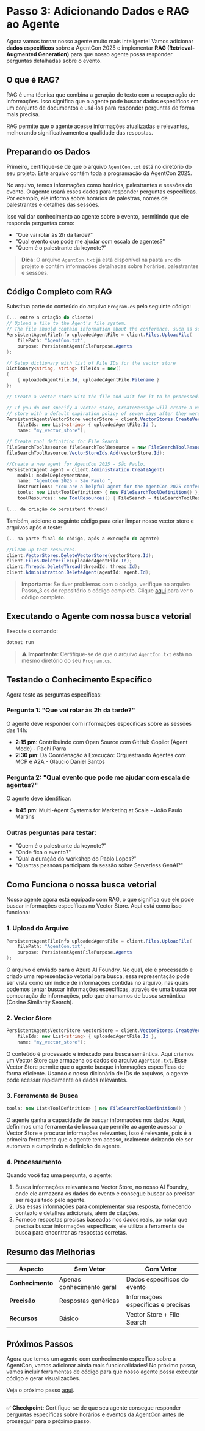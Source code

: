 # Passo 3: Adicionando Dados e RAG ao Agente

Agora vamos tornar nosso agente muito mais inteligente! Vamos adicionar **dados específicos** sobre a AgentCon 2025 e implementar **RAG (Retrieval-Augmented Generation)** para que nosso agente possa responder perguntas detalhadas sobre o evento.

## O que é RAG?

RAG é uma técnica que combina a geração de texto com a recuperação de informações. Isso significa que o agente pode buscar dados específicos em um conjunto de documentos e usá-los para responder perguntas de forma mais precisa.

RAG permite que o agente acesse informações atualizadas e relevantes, melhorando significativamente a qualidade das respostas.

## Preparando os Dados

Primeiro, certifique-se de que o arquivo `AgentCon.txt` está no diretório do seu projeto. Este arquivo contém toda a programação da AgentCon 2025.

No arquivo, temos informações como horários, palestrantes e sessões do evento. O agente usará esses dados para responder perguntas específicas. Por exemplo, ele informa sobre horários de palestras, nomes de palestrantes e detalhes das sessões.

Isso vai dar conhecimento ao agente sobre o evento, permitindo que ele responda perguntas como:
- "Que vai rolar às 2h da tarde?"
- "Qual evento que pode me ajudar com escala de agentes?"
- "Quem é o palestrante da keynote?"


> **Dica**: O arquivo `AgentCon.txt` já está disponível na pasta `src` do projeto e contém informações detalhadas sobre horários, palestrantes e sessões.

## Código Completo com RAG

Substitua parte do conteúdo do arquivo `Program.cs` pelo seguinte código:

```csharp
(... entre a criação do cliente)
// Upload a file to the Agent's file system.
// The file should contain information about the conference, such as schedules, speakers, and events.
PersistentAgentFileInfo uploadedAgentFile = client.Files.UploadFile(
    filePath: "AgentCon.txt",
    purpose: PersistentAgentFilePurpose.Agents
);

// Setup dictionary with list of File IDs for the vector store
Dictionary<string, string> fileIds = new()
{
    { uploadedAgentFile.Id, uploadedAgentFile.Filename }
};

// Create a vector store with the file and wait for it to be processed.

// If you do not specify a vector store, CreateMessage will create a vector
// store with a default expiration policy of seven days after they were last active
PersistentAgentsVectorStore vectorStore = client.VectorStores.CreateVectorStore(
    fileIds: new List<string> { uploadedAgentFile.Id },
    name: "my_vector_store");

// Create tool definition for File Search
FileSearchToolResource fileSearchToolResource = new FileSearchToolResource();
fileSearchToolResource.VectorStoreIds.Add(vectorStore.Id);

//Create a new agent for AgentCon 2025 - São Paulo.
PersistentAgent agent = client.Administration.CreateAgent(
    model: modelDeploymentName,
    name: "AgentCon 2025 - São Paulo ",
    instructions: "You are a helpful agent for the AgentCon 2025 conference in São Paulo. Your task is to assist users with questions related to the conference, such as schedules, speakers, and events.",
    tools: new List<ToolDefinition> { new FileSearchToolDefinition() },
    toolResources: new ToolResources() { FileSearch = fileSearchToolResource });

(... da criação do persistent thread)
```

Também, adcione o seguinte código para criar limpar nosso vector store e arquivos após o teste:

```csharp
(.. na parte final do código, após a execução do agente)

//Clean up test resources.
client.VectorStores.DeleteVectorStore(vectorStore.Id);
client.Files.DeleteFile(uploadedAgentFile.Id);
client.Threads.DeleteThread(threadId: thread.Id);
client.Administration.DeleteAgent(agentId: agent.Id);
``` 

> **Importante**: Se tiver problemas com o código, verifique no arquivo Passo_3.cs do repositório o código completo. Clique [aqui](../passos/Passo_3.cs) para ver o código completo.

## Executando o Agente com nossa busca vetorial

Execute o comando:

```bash
dotnet run
```

> **⚠️ Importante**: Certifique-se de que o arquivo `AgentCon.txt` está no mesmo diretório do seu `Program.cs`.

## Testando o Conhecimento Específico

Agora teste as perguntas específicas:

### **Pergunta 1: "Que vai rolar às 2h da tarde?"**
O agente deve responder com informações específicas sobre as sessões das 14h:
- **2:15 pm**: Contribuindo com Open Source com GitHub Copilot (Agent Mode) - Pachi Parra
- **2:30 pm**: Da Coordenação à Execução: Orquestrando Agentes com MCP e A2A - Glaucio Daniel Santos

### **Pergunta 2: "Qual evento que pode me ajudar com escala de agentes?"**
O agente deve identificar:
- **1:45 pm**: Multi-Agent Systems for Marketing at Scale - João Paulo Martins

### **Outras perguntas para testar:**
- "Quem é o palestrante da keynote?"
- "Onde fica o evento?"
- "Qual a duração do workshop do Pablo Lopes?"
- "Quantas pessoas participam da sessão sobre Serverless GenAI?"

## Como Funciona o nossa busca vetorial

Nosso agente agora está equipado com RAG, o que significa que ele pode buscar informações específicas no Vector Store. Aqui está como isso funciona:

### **1. Upload do Arquivo** 
```csharp
PersistentAgentFileInfo uploadedAgentFile = client.Files.UploadFile(
    filePath: "AgentCon.txt",
    purpose: PersistentAgentFilePurpose.Agents
);
```
O arquivo é enviado para o Azure AI Foundry. No qual, ele é processado e criado uma representação vetorial para busca, essa representação pode ser vista como um índice de informações contidas no arquivo, nas quais podemos tentar buscar informações específicas, através de uma busca por comparação de informações, pelo que chamamos de busca semântica (Cosine Similarity Search).

### **2. Vector Store** 
```csharp
PersistentAgentsVectorStore vectorStore = client.VectorStores.CreateVectorStore(
    fileIds: new List<string> { uploadedAgentFile.Id },
    name: "my_vector_store");
```
O conteúdo é processado e indexado para busca semântica. Aqui criamos um Vector Store que armazena os dados do arquivo `AgentCon.txt`. Esse Vector Store permite que o agente busque informações específicas de forma eficiente.
Usando o nosso dicionário de IDs de arquivos, o agente pode acessar rapidamente os dados relevantes.

### **3. Ferramenta de Busca**
```csharp
tools: new List<ToolDefinition> { new FileSearchToolDefinition() }
```
O agente ganha a capacidade de buscar informações nos dados. Aqui, definimos uma ferramenta de busca que permite ao agente acessar o Vector Store e procurar informações relevantes, isso é relevante, pois é a primeira ferramenta que o agente tem acesso, realmente deixando ele ser automato e cumprindo a definição de agente.

### **4. Processamento** 
Quando você faz uma pergunta, o agente:
1. Busca informações relevantes no Vector Store, no nosso AI Foundry, onde ele armazena os dados do evento e consegue buscar ao precisar ser requisitado pelo agente.
2. Usa essas informações para complementar sua resposta, fornecendo contexto e detalhes adicionais, além de citações.
3. Fornece respostas precisas baseadas nos dados reais, ao notar que precisa buscar informações específicas, ele utiliza a ferramenta de busca para encontrar as respostas corretas.

## Resumo das Melhorias

| Aspecto | **Sem Vetor** | **Com Vetor** |
|---------|-------------|--------------|
| **Conhecimento** | Apenas conhecimento geral | Dados específicos do evento |
| **Precisão** | Respostas genéricas | Informações específicas e precisas |
| **Recursos** | Básico | Vector Store + File Search |

## Próximos Passos

Agora que temos um agente com conhecimento específico sobre a AgentCon, vamos adicionar ainda mais funcionalidades! No próximo passo, vamos incluir ferramentas de código para que nosso agente possa executar código e gerar visualizações.

Veja o próximo passo [aqui](Passo_4.md).

---

✅ **Checkpoint**: Certifique-se de que seu agente consegue responder perguntas específicas sobre horários e eventos da AgentCon antes de prosseguir para o próximo passo.